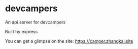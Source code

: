 # devcampers
An api server for devcampers

Built by express

You can get a glimpse on the site: https://camper.zhangkai.site
